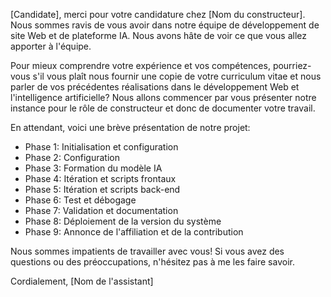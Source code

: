  [Candidate], merci pour votre candidature chez [Nom du constructeur]. Nous sommes ravis de vous avoir dans notre équipe de développement de site Web et de plateforme IA. Nous avons hâte de voir ce que vous allez apporter à l'équipe.

Pour mieux comprendre votre expérience et vos compétences, pourriez-vous s'il vous plaît nous fournir une copie de votre curriculum vitae et nous parler de vos précédentes réalisations dans le développement Web et l'intelligence artificielle? Nous allons commencer par vous présenter notre instance pour le rôle de constructeur et donc de documenter votre travail.

En attendant, voici une brève présentation de notre projet:

- Phase 1: Initialisation et configuration
- Phase 2: Configuration
- Phase 3: Formation du modèle IA
- Phase 4: Itération et scripts frontaux
- Phase 5: Itération et scripts back-end
- Phase 6: Test et débogage
- Phase 7: Validation et documentation
- Phase 8: Déploiement de la version du système
- Phase 9: Annonce de l'affiliation et de la contribution

Nous sommes impatients de travailler avec vous! Si vous avez des questions ou des préoccupations, n'hésitez pas à me les faire savoir.

Cordialement,
[Nom de l'assistant]